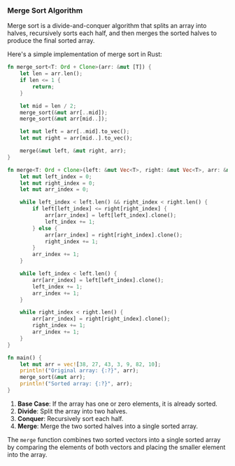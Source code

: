 ### Merge Sort Algorithm

Merge sort is a divide-and-conquer algorithm that splits an array into halves, recursively sorts each half, and then merges the sorted halves to produce the final sorted array. 

Here's a simple implementation of merge sort in Rust:

```rust
fn merge_sort<T: Ord + Clone>(arr: &mut [T]) {
    let len = arr.len();
    if len <= 1 {
        return;
    }

    let mid = len / 2;
    merge_sort(&mut arr[..mid]);
    merge_sort(&mut arr[mid..]);

    let mut left = arr[..mid].to_vec();
    let mut right = arr[mid..].to_vec();

    merge(&mut left, &mut right, arr);
}

fn merge<T: Ord + Clone>(left: &mut Vec<T>, right: &mut Vec<T>, arr: &mut [T]) {
    let mut left_index = 0;
    let mut right_index = 0;
    let mut arr_index = 0;

    while left_index < left.len() && right_index < right.len() {
        if left[left_index] <= right[right_index] {
            arr[arr_index] = left[left_index].clone();
            left_index += 1;
        } else {
            arr[arr_index] = right[right_index].clone();
            right_index += 1;
        }
        arr_index += 1;
    }

    while left_index < left.len() {
        arr[arr_index] = left[left_index].clone();
        left_index += 1;
        arr_index += 1;
    }

    while right_index < right.len() {
        arr[arr_index] = right[right_index].clone();
        right_index += 1;
        arr_index += 1;
    }
}

fn main() {
    let mut arr = vec![38, 27, 43, 3, 9, 82, 10];
    println!("Original array: {:?}", arr);
    merge_sort(&mut arr);
    println!("Sorted array: {:?}", arr);
}
```

1. **Base Case**: If the array has one or zero elements, it is already sorted.
2. **Divide**: Split the array into two halves.
3. **Conquer**: Recursively sort each half.
4. **Merge**: Merge the two sorted halves into a single sorted array.

The `merge` function combines two sorted vectors into a single sorted array by comparing the elements of both vectors and placing the smaller element into the array.
